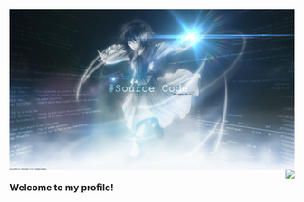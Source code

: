 <img align="center" src="https://github.com/ccqqp/ccqqp/raw/master/cover.jpg">

<img align="right" src="https://github-readme-stats.vercel.app/api?username=ccqqp&show_icons=true&hide_border=true&icon_color=33a6b8&title_color=184f57">

### Welcome to my profile!

<!--
**ccqqp/ccqqp** is a ✨ _special_ ✨ repository because its `README.md` (this file) appears on your GitHub profile.

Here are some ideas to get you started:

- 🔭 I’m currently working on ...
- 🌱 I’m currently learning ...
- 👯 I’m looking to collaborate on ...
- 🤔 I’m looking for help with ...
- 💬 Ask me about ...
- 📫 How to reach me: ...
- 😄 Pronouns: ...
- ⚡ Fun fact: ...
-->
